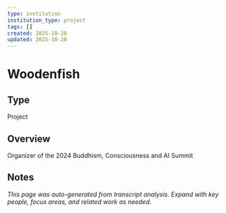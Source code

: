 ```yaml
---
type: institution
institution_type: project
tags: []
created: 2025-10-20
updated: 2025-10-20
---
```


# Woodenfish

## Type

Project

## Overview

Organizer of the 2024 Buddhism, Consciousness and AI Summit

## Notes

*This page was auto-generated from transcript analysis. Expand with key people, focus areas, and related work as needed.*
